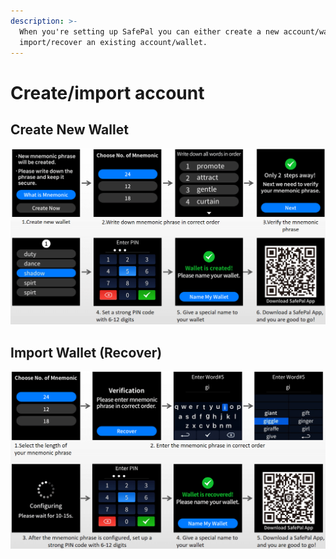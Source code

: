 ```yaml
---
description: >-
  When you're setting up SafePal you can either create a new account/wallet, or
  import/recover an existing account/wallet.
---
```


# Create/import account

## Create New Wallet

![](../../.gitbook/assets/image%20%2860%29.png)

## Import Wallet \(Recover\)

![](../../.gitbook/assets/image%20%2833%29.png)


